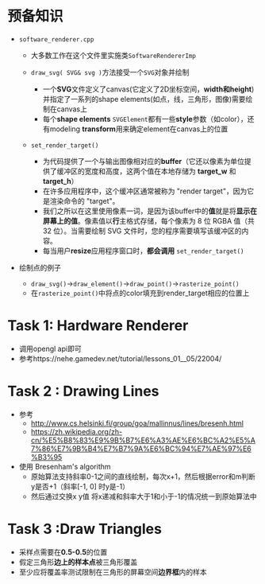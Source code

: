 # 预备知识

- `software_renderer.cpp`

  - 大多数工作在这个文件里实施类`SoftwareRendererImp`
  - `draw_svg( SVG& svg )`方法接受一个`SVG`对象并绘制
    - 一个**SVG**文件定义了canvas(它定义了2D坐标空间，**width和height**)并指定了一系列的shape elements(如点，线，三角形，图像)需要绘制在canvas上
    - 每个**shape elements** `SVGElement`都有一些**style**参数（如color），还有modeling **transform**用来确定element在canvas上的位置

  - `set_render_target()`
    - 为代码提供了一个与输出图像相对应的**buffer**（它还以像素为单位提供了缓冲区的宽度和高度，这两个值在本地存储为 **target_w** 和 **target_h**）
    - 在许多应用程序中，这个缓冲区通常被称为 "render target"，因为它是渲染命令的 "target"。
    - 我们之所以在这里使用像素一词，是因为该buffer中的**值**就是将**显示在屏幕上的值**。像素值以**行**主格式存储，每个像素为 8 位 RGBA 值（共 32 位）。当需要绘制 SVG 文件时，您的程序需要填写该缓冲区的内容。
    - 每当用户**resize**应用程序窗口时，**都会调用** `set_render_target()`

- 绘制点的例子
  - `draw_svg()`->`draw_element()`->`draw_point()`->`rasterize_point()`
  - 在`rasterize_point()`中将点的color填充到render_target相应的位置上

# Task 1: Hardware Renderer

- 调用opengl api即可
- 参考https://nehe.gamedev.net/tutorial/lessons_01__05/22004/

# Task 2 : Drawing Lines

- 参考 
  - http://www.cs.helsinki.fi/group/goa/mallinnus/lines/bresenh.html
  - https://zh.wikipedia.org/zh-cn/%E5%B8%83%E9%9B%B7%E6%A3%AE%E6%BC%A2%E5%A7%86%E7%9B%B4%E7%B7%9A%E6%BC%94%E7%AE%97%E6%B3%95
- 使用 Bresenham's algorithm
  - 原始算法支持斜率0-1之间的直线绘制，每次x+1，然后根据error和m判断y是否+1（斜率[-1, 0] 时y是-1）
  - 然后通过交换x y值 将x递减和斜率大于1和小于-1的情况统一到原始算法中

# Task 3 :Draw Triangles

- 采样点需要在**0.5-0.5**的位置
- 假定三角形**边上的样本点**被三角形覆盖
- 至少应将覆盖率测试限制在三角形的屏幕空间**边界框**内的样本





















































































































